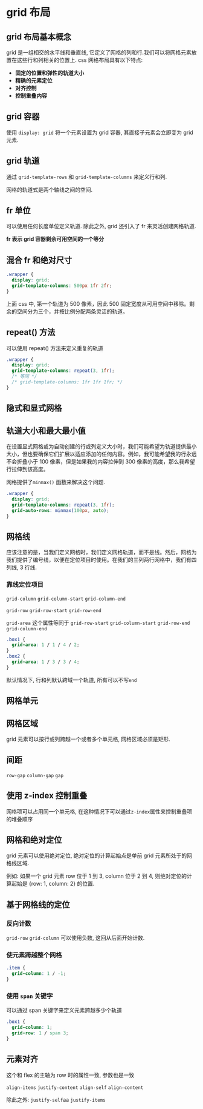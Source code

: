# grid 布局

## grid 布局基本概念

grid 是一组相交的水平线和垂直线, 它定义了网格的列和行.我们可以将网格元素放置在这些行和列相关的位置上. css 网格布局具有以下特点:

- **固定的位置和弹性的轨道大小**
- **精确的元素定位**
- **对齐控制**
- **控制重叠内容**

## grid 容器

使用 `display: grid` 将一个元素设置为 grid 容器, 其直接子元素会立即变为 grid 元素.

## grid 轨道

通过 `grid-template-rows` 和 `grid-template-columns` 来定义行和列.

网格的轨道式是两个轴线之间的空间.

## fr 单位

可以使用任何长度单位定义轨道. 除此之外, grid 还引入了 fr 来灵活创建网格轨道.

**fr 表示 grid 容器剩余可用空间的一个等分**

## 混合 fr 和绝对尺寸

```css
.wrapper {
  display: grid;
  grid-template-columns: 500px 1fr 2fr;
}
```

上面 css 中, 第一个轨道为 500 像素，因此 500 固定宽度从可用空间中移除。剩余的空间分为三个，并按比例分配两条灵活的轨道。

## repeat() 方法

可以使用 repeat() 方法来定义重复的轨道

```css
.wrapper {
  display: grid;
  grid-template-columns: repeat(3, 1fr);
  /* 等同 */
  /* grid-template-columns: 1fr 1fr 1fr; */
}
```

## 隐式和显式网格

## 轨道大小和最大最小值

在设置显式网格或为自动创建的行或列定义大小时，我们可能希望为轨道提供最小大小，但也要确保它们扩展以适应添加的任何内容。例如，我可能希望我的行永远不会折叠小于 100 像素，但是如果我的内容拉伸到 300 像素的高度，那么我希望行拉伸到该高度。

网格提供了`minmax()` 函数来解决这个问题.

```css
.wrapper {
  display: grid;
  grid-template-columns: repeat(3, 1fr);
  grid-auto-rows: minmax(100px, auto);
}
```

## 网格线

应该注意的是，当我们定义网格时，我们定义网格轨道，而不是线。然后，网格为我们提供了编号线，以便在定位项目时使用。在我们的三列两行网格中，我们有四列线, 3 行线.

### 靠线定位项目

`grid-column`
`grid-column-start`
`grid-column-end`

`grid-row`
`grid-row-start`
`grid-row-end`

`grid-area` 这个属性等同于 `grid-row-start` `grid-column-start` `grid-row-end` `grid-column-end`

```css
.box1 {
  grid-area: 1 / 1 / 4 / 2;
}
.box2 {
  grid-area: 1 / 3 / 3 / 4;
}
```

默认情况下, 行和列默认跨域一个轨道, 所有可以不写`end`

## 网格单元

## 网格区域

grid 元素可以按行或列跨越一个或者多个单元格, 网格区域必须是矩形.

## 间距

`row-gap`
`column-gap`
`gap`

## 使用 z-index 控制重叠

网格项可以占用同一个单元格, 在这种情况下可以通过`z-index`属性来控制重叠项的堆叠顺序

## 网格和绝对定位

grid 元素可以使用绝对定位, 绝对定位的计算起始点是单前 grid 元素所处于的网格线区域.

例如: 如果一个 grid 元素 row 位于 1 到 3, column 位于 2 到 4, 则绝对定位的计算起始是 {row: 1, column: 2} 的位置.

## 基于网格线的定位

### 反向计数

`grid-row` `grid-column` 可以使用负数, 这回从后面开始计数.

### 使元素跨越整个网格

```css
.item {
  grid-column: 1 / -1;
}
```

### 使用 `span` 关键字

可以通过 span 关键字来定义元素跨越多少个轨道

```css
.box1 {
  grid-column: 1;
  grid-row: 1 / span 3;
}
```

## 元素对齐

这个和 flex 的主轴为 row 时的属性一致, 参数也是一致

`align-items`
`justify-content`
`align-self`
`align-content`

除此之外:
`justify-self`aa
`justify-items` 


